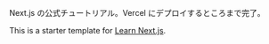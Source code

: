 Next.js の公式チュートリアル。Vercel にデプロイするところまで完了。

This is a starter template for [Learn Next.js](https://nextjs.org/learn).
